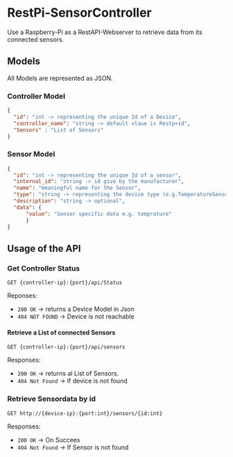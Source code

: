 # RestPi-SensorController
Use a Raspberry-Pi as a RestAPI-Webserver to retrieve data from its connected sensors.

## Models
All Models are represented as JSON.

### Controller Model

```json
{
  "id": "int -> representing the unique Id of a Device",
  "controller_name": "string -> default vlaue is Restp+id",
  "Sensors" : "List of Sensors"
}
```

### Sensor Model

```JSON
{
  "id": "int -> representing the unique Id of a sensor",
  "internal_id": "string -> id give by the manufacturer",
  "name": "meaningful name for the Sensor",
  "type": "string -> representing the device type (e.g.TemperatureSensor)",
  "description": "string -> optional",
  "data": {
      "value": "Sensor specific data e.g. temprature" 
      }
}
```

## Usage of the API

### Get Controller Status

`GET {controller-ip}:{port}/api/Status`


Reponses:
* `200 OK` -> returns a Device Model in Json
* `404 NOT FOUND` -> Device is not reachable


#### Retrieve a List of connected Sensors
 
`GET {controller-ip}:{port}/api/sensors`

Responses:
+ `200 OK` -> returns al List of Sensors.
+ `404 Not Found` -> If device is not found

### Retrieve Sensordata by id

`GET http://{device-ip}:{port:int}/sensors/{id:int}`

Responses:
+ `200 OK` -> On Succees
+ `404 Not Found` -> If Sensor is not found
